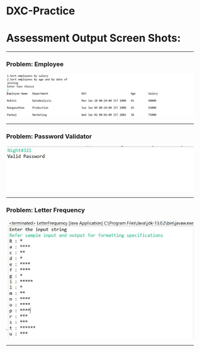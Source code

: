 # DXC-Practice
<h1>Assessment Output Screen Shots:</h1>
<hr>
<h3>Problem: Employee</h1>
<img src = "Employee_output.jpeg" alt = "output">
<hr>
<h3>Problem: Password Validator</h1>
<img src = "PasswordValidator.JPG" alt = "output">
<hr>
<h3>Problem: Letter Frequency</h1>
<img src = "LetterFrequency.JPG" alt = "output">
<hr>

